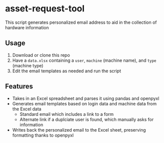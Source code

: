 # asset-request-tool

This script generates personalized email address to aid in the collection of hardware information

## Usage
1) Download or clone this repo
2) Have a `data.xlsx` containing a `user`, `machine` (machine name), and `type` (machine type)
3) Edit the email templates as needed and run the script

## Features

- Takes in an Excel spreadsheet and parses it using pandas and openpyxl
- Generates email templates based on login data and machine data from the Excel data
  - Standard email which includes a link to a form
  - Alternate link if a duplciate user is found, which manually asks for information
- Writes back the personalized email to the Excel sheet, preserving formatting thanks to openpyxl 
